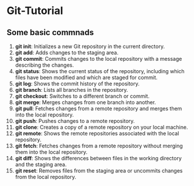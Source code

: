 # Git-Tutorial
## Some basic commnads

1.  **git init**:   Initializes a new Git repository in the current directory.
1.  **git add**:  Adds changes to the staging area.
1.	**git commit**:   Commits changes to the local repository with a message describing the changes.
1.	**git status**:   Shows the current status of the repository, including which files have been modified and which are staged for commit.
1.	**git log**:  Shows the commit history of the repository.
1.	**git branch**:   Lists all branches in the repository.
1.	**git checkout**:   Switches to a different branch or commit.
1.	**git merge**:  Merges changes from one branch into another.
1.	**git pull**:   Fetches changes from a remote repository and merges them into the local repository.
1.	**git push**:   Pushes changes to a remote repository.
1.	**git clone**:  Creates a copy of a remote repository on your local machine.
1.	**git remote**:   Shows the remote repositories associated with the local repository.
1.	**git fetch**:  Fetches changes from a remote repository without merging them into the local repository.
1.	**git diff**:   Shows the differences between files in the working directory and the staging area.
1.	**git reset**:  Removes files from the staging area or uncommits changes from the local repository.

